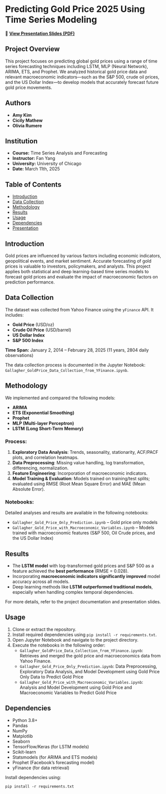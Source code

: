 # Predicting Gold Price 2025 Using Time Series Modeling

📎 **[View Presentation Slides (PDF)](https://github.com/hyunji0618/GoldPriceTSForecast/blob/main/Gallagher_Gold%20Price%20Prediction.pdf)**

## Project Overview
This project focuses on predicting global gold prices using a range of time series forecasting techniques including LSTM, MLP (Neural Network), ARIMA, ETS, and Prophet. We analyzed historical gold price data and relevant macroeconomic indicators—such as the S&P 500, crude oil prices, and the US Dollar Index—to develop models that accurately forecast future gold price movements.

## Authors
- **Amy Kim**
- **Cicily Mathew**
- **Olivia Rumere**

## Institution
- **Course:** Time Series Analysis and Forecasting
- **Instructor:** Fan Yang
- **University:** University of Chicago
- **Date:** March 11th, 2025

## Table of Contents
- [Introduction](#introduction)
- [Data Collection](#data-collection)
- [Methodology](#methodology)
- [Results](#results)
- [Usage](#usage)
- [Dependencies](#dependencies)
- [Presentation](#presentation)

## Introduction
Gold prices are influenced by various factors including economic indicators, geopolitical events, and market sentiment. Accurate forecasting of gold prices is valuable to investors, policymakers, and analysts. This project applies both statistical and deep learning-based time series models to forecast gold prices and evaluate the impact of macroeconomic factors on prediction performance.

## Data Collection
The dataset was collected from Yahoo Finance using the `yFinance` API. It includes:

- **Gold Price** (USD/oz)
- **Crude Oil Price** (USD/barrel)
- **US Dollar Index**
- **S&P 500 Index**

**Time Span:** January 2, 2014 – February 28, 2025 (11 years, 2804 daily observations)  

The data collection process is documented in the Jupyter Notebook: `Gallagher_GoldPrice_Data_Collection_from_YFinance.ipynb`.

## Methodology
We implemented and compared the following models:

- **ARIMA**
- **ETS (Exponential Smoothing)**
- **Prophet**
- **MLP (Multi-layer Perceptron)**
- **LSTM (Long Short-Term Memory)**

### Process:
1. **Exploratory Data Analysis**: Trends, seasonality, stationarity, ACF/PACF plots, and correlation heatmaps.
2. **Data Preprocessing**: Missing value handling, log transformation, differencing, normalization.
3. **Feature Engineering**: Incorporation of macroeconomic indicators.
4. **Model Training & Evaluation**: Models trained on training/test splits; evaluated using RMSE (Root Mean Square Error) and MAE (Mean Absolute Error).

### Notebooks:
Detailed analyses and results are available in the following notebooks:
- `Gallagher_Gold_Price_Only_Prediction.ipynb` – Gold price only models  
- `Gallagher_Gold_Price_with_Macroeconomic_Variables.ipynb` – Models trained with macroeconomic features (S&P 500, Oil Crude prices, and the US Dollar Index)

## Results
- The **LSTM model** with log-transformed gold prices and S&P 500 as a feature achieved the **best performance** (RMSE = 0.028).
- Incorporating **macroeconomic indicators significantly improved** model accuracy across all models.
- Deep learning methods like **LSTM outperformed traditional models**, especially when handling complex temporal dependencies.

For more details, refer to the project documentation and presentation slides.

## Usage
1. Clone or extract the repository.
2. Install required dependencies using `pip install -r requirements.txt`.
3. Open Jupyter Notebook and navigate to the project directory.
4. Execute the notebooks in the following order:
   - `Gallagher_GoldPrice_Data_Collection_from_YFinance.ipynb`: Retrieves and merged the gold price and macroeconomics data from Yahoo Finance.
   - `Gallagher_Gold_Price_Only_Prediction.ipynb`: Data Preprocessing, Exploratory Data Analysis, and Model Development using Gold Price Only Data to Predict Gold Price
   - `Gallagher_Gold_Price_with_Macroeconomic_Variables.ipynb`: Analysis and Model Development using Gold Price and Macroeconomic Variables to Predict Gold Price

## Dependencies
- Python 3.8+
- Pandas
- NumPy
- Matplotlib
- Seaborn
- TensorFlow/Keras (for LSTM models)
- Scikit-learn
- Statsmodels (for ARIMA and ETS models)
- Prophet (Facebook’s forecasting model)
- yFinance (for data retrieval)

Install dependencies using:
```
pip install -r requirements.txt
```
